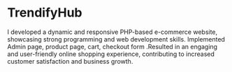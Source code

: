 # TrendifyHub
I developed a dynamic and responsive PHP-based e-commerce website, showcasing strong programming and web development skills. Implemented Admin page, product page, cart, checkout form .Resulted in an engaging and user-friendly online shopping experience, contributing to increased customer satisfaction and business growth.

